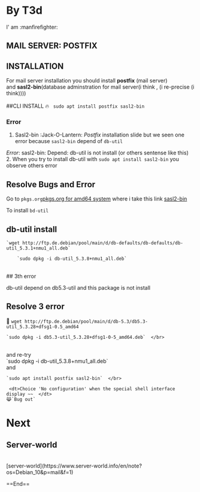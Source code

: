 
# By T3d 
I' am :manfirefighter:
## MAIL SERVER: POSTFIX

## INSTALLATION

For mail server installation you should install __postfix__ (mail server) </br> 
and __sasl2-bin__(database adminstration for mail server(i think , (i re-precise (i think)))) </br>
</br>
##CLI INSTALL 
:fire:
` sudo apt install postfix sasl2-bin` </br>


### Error 
1. Sasl2-bin :Jack-O-Lantern:
_Postfix_ installation slide but we seen one error because `sasl2-bin` depend of `db-util` </br>

_Error_: sasl2-bin: Depend: db-util is not install (or others sentense like this) </br>
 2. 
When you try to install db-util with `sudo apt install sasl2-bin` you observe others error </br> 
## Resolve Bugs and Error</br>

Go to `pkgs.org`[pkgs.org for amd64 system](https://debian.pkgs.org/10/debian-main-amd64)  where i take this link [sasl2-bin](https://debian.pkgs.org/10/debian-main-amd64/sasl2-bin_2.1.27+dfsg-1+deb10u2_amd64.deb.html)  </br> 


 
To install `bd-util`  </br> 


## db-util install

	`wget http://ftp.de.debian/pool/main/d/db-defaults/db-defaults/db-util_5.3.1+nmu1_all.deb`    
	
		`sudo dpkg -i db-util_5.3.8+nmu1_all.deb`
 </br>
## 3th error 

 db-util depend on db5.3-util and this package is not install  </br>

## Resolve 3 error  </br>
:key:
	`wget http://ftp.de.debian/pool/main/d/db-5.3/db5.3-util_5.3.28+dfsg1-0.5_amd64`  </br>
	
	`sudo dpkg -i db5.3-util_5.3.28+dfsg1-0-5_amd64.deb`  </br>
 </br>
and re-try
 </br>	
	`sudo dpkg -i db-util_5.3.8+nmu1_all.deb` 
 </br>
and </br>
	
	`sudo apt install postfix sasl2-bin`  </br>

	 <dt>Choice 'No configuration' when the special shell interface display ~~  </dt>
	😹️`Bug out`


# Next 

## Server-world
 </br>
[server-world](https://www.server-world.info/en/note?os=Debian_10&p=mail&f=1)

==End==
